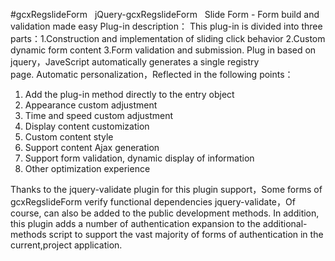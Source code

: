 #gcxRegslideForm  
jQuery-gcxRegslideForm  
Slide Form - Form build and validation made easy
Plug-in description：
This plug-in is divided into three parts：1.Construction and implementation of sliding click behavior 2.Custom dynamic form content 3.Form validation and submission.
Plug in based on jquery，JaveScript automatically generates a single registry page. Automatic personalization，Reflected in the following points：
1. Add the plug-in method directly to the entry object
2. Appearance custom adjustment
3. Time and speed custom adjustment
4. Display content customization
5. Custom content style
6. Support content Ajax generation
7. Support form validation, dynamic display of information
8. Other optimization experience

Thanks to the jquery-validate plugin for this plugin support，Some forms of gcxRegslideForm verify functional dependencies jquery-validate，Of 
course, can also be added to the public development methods.
In addition, this plugin adds a number of authentication expansion to the additional-methods script to support the vast majority of forms of authentication in the current,project application.
